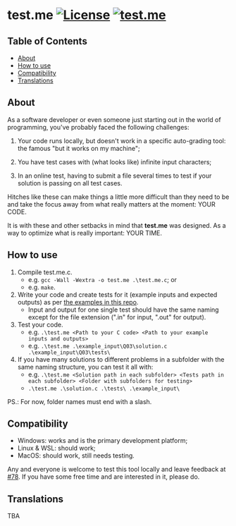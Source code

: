 # test.me [![License](https://img.shields.io/badge/License-Apache_2.0-blue.svg)](https://github.com/ArielMAJ/test.me/blob/develop/LICENSE) [![test.me](https://github.com/ArielMAJ/test.me/actions/workflows/test.me.yml/badge.svg)](https://github.com/ArielMAJ/test.me/actions/workflows/test.me.yml)

## Table of Contents
- [About](#about)
- [How to use](#how-to-use)
- [Compatibility](#compatibility)
- [Translations](#translations)

## About 

As a software developer or even someone just starting out in the world of programming, you've probably faced the following challenges:

1. Your code runs locally, but doesn't work in a specific auto-grading tool: the famous "but it works on my machine";

2. You have test cases with (what looks like) infinite input characters;

3. In an online test, having to submit a file several times to test if your solution is passing on all test cases.

Hitches like these can make things a little more difficult than they need to be and take the focus away from what really matters at the moment: YOUR CODE.

It is with these and other setbacks in mind that **test.me** was designed. As a way to optimize what is really important: YOUR TIME.

## How to use 

1. Compile test.me.c.
    - e.g. `gcc -Wall -Wextra -o test.me .\test.me.c`; or
    - e.g. `make`.
2. Write your code and create tests for it (example inputs and expected outputs) as per [the examples in this repo](https://github.com/ArielMAJ/test.me/tree/main/example_input).
    - Input and output for one single test should have the same naming except for the file extension (".in" for input, ".out" for output).
3. Test your code.
    - e.g. `.\test.me <Path to your C code> <Path to your example inputs and outputs>`
    - e.g. `.\test.me .\example_input\Q03\solution.c .\example_input\Q03\tests\`
4. If you have many solutions to different problems in a subfolder with the same naming structure, you can test it all with:
    - e.g. `.\test.me <Solution path in each subfolder> <Tests path in each subfolder> <Folder with subfolders for testing>`
    - `.\test.me .\solution.c .\tests\ .\example_input\`

PS.: For now, folder names must end with a slash.

## Compatibility

- Windows: works and is the primary development platform;
- Linux & WSL: should work;
- MacOS: should work, still needs testing.

Any and everyone is welcome to test this tool locally and leave feedback at [#78](https://github.com/ArielMAJ/test.me/discussions/78). If you have some free time and are interested in it, please do.

## Translations

TBA
